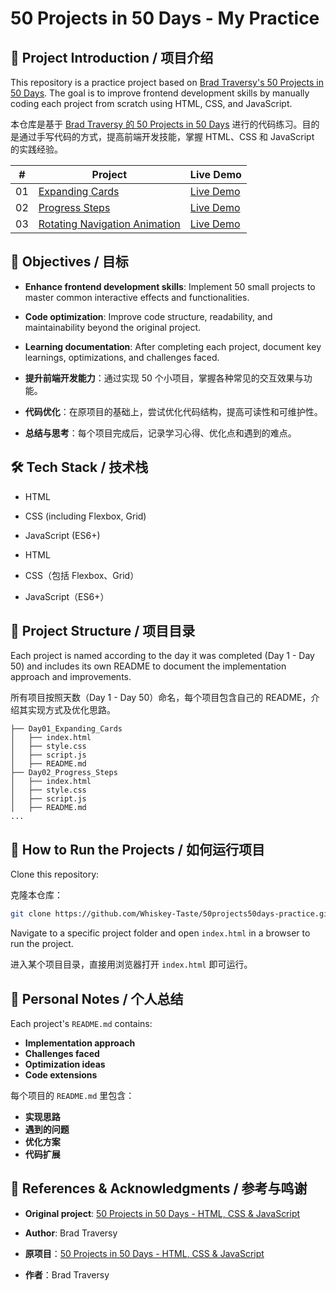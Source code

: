 # 50 Projects in 50 Days - My Practice

## 📌 Project Introduction / 项目介绍
This repository is a practice project based on [Brad Traversy's 50 Projects in 50 Days](https://github.com/bradtraversy/50projects50days). The goal is to improve frontend development skills by manually coding each project from scratch using HTML, CSS, and JavaScript.

本仓库是基于 [Brad Traversy 的 50 Projects in 50 Days](https://github.com/bradtraversy/50projects50days) 进行的代码练习。目的是通过手写代码的方式，提高前端开发技能，掌握 HTML、CSS 和 JavaScript 的实践经验。

|  #  | Project                                                                                                                     | Live Demo                                                                         |
| :-: | --------------------------------------------------------------------------------------------------------------------------- | --------------------------------------------------------------------------------- |
| 01  | [Expanding Cards](https://github.com/Whiskey-Taste/50projects50days-practice/tree/main/01-Expanding_Cards)                             | [Live Demo](https://whiskey-taste.github.io/50projects50days-practice/01-Expanding_Cards/)               |
| 02  | [Progress Steps](https://github.com/Whiskey-Taste/50projects50days-practice/tree/main/02-Progress_Steps/progress-steps)                               | [Live Demo](https://whiskey-taste.github.io/50projects50days-practice/02-Progress_Steps/)                |
| 03  | [Rotating Navigation Animation](https://github.com/Whiskey-Taste/50projects50days-practice/tree/main/03-Rotating_Navigation_Animation)                       | [Live Demo](https://whiskey-taste.github.io/50projects50days-practice/03-Rotating_Navigation_Animation/) |
## 🎯 Objectives / 目标
- **Enhance frontend development skills**: Implement 50 small projects to master common interactive effects and functionalities.
- **Code optimization**: Improve code structure, readability, and maintainability beyond the original project.
- **Learning documentation**: After completing each project, document key learnings, optimizations, and challenges faced.

- **提升前端开发能力**：通过实现 50 个小项目，掌握各种常见的交互效果与功能。
- **代码优化**：在原项目的基础上，尝试优化代码结构，提高可读性和可维护性。
- **总结与思考**：每个项目完成后，记录学习心得、优化点和遇到的难点。

## 🛠 Tech Stack / 技术栈
- HTML
- CSS (including Flexbox, Grid)
- JavaScript (ES6+)

- HTML
- CSS（包括 Flexbox、Grid）
- JavaScript（ES6+）

## 📂 Project Structure / 项目目录
Each project is named according to the day it was completed (Day 1 - Day 50) and includes its own README to document the implementation approach and improvements.

所有项目按照天数（Day 1 - Day 50）命名，每个项目包含自己的 README，介绍其实现方式及优化思路。

```
├── Day01_Expanding_Cards
│   ├── index.html
│   ├── style.css
│   ├── script.js
│   ├── README.md
├── Day02_Progress_Steps
│   ├── index.html
│   ├── style.css
│   ├── script.js
│   ├── README.md
...
```

## 📌 How to Run the Projects / 如何运行项目
Clone this repository:

克隆本仓库：
```sh
git clone https://github.com/Whiskey-Taste/50projects50days-practice.git
```
Navigate to a specific project folder and open `index.html` in a browser to run the project.

进入某个项目目录，直接用浏览器打开 `index.html` 即可运行。

## 📝 Personal Notes / 个人总结
Each project's `README.md` contains:
- **Implementation approach**
- **Challenges faced**
- **Optimization ideas**
- **Code extensions**

每个项目的 `README.md` 里包含：
- **实现思路**
- **遇到的问题**
- **优化方案**
- **代码扩展**

## 🔗 References & Acknowledgments / 参考与鸣谢
- **Original project**: [50 Projects in 50 Days - HTML, CSS & JavaScript](https://github.com/bradtraversy/50projects50days)
- **Author**: Brad Traversy

- **原项目**：[50 Projects in 50 Days - HTML, CSS & JavaScript](https://github.com/bradtraversy/50projects50days)
- **作者**：Brad Traversy
